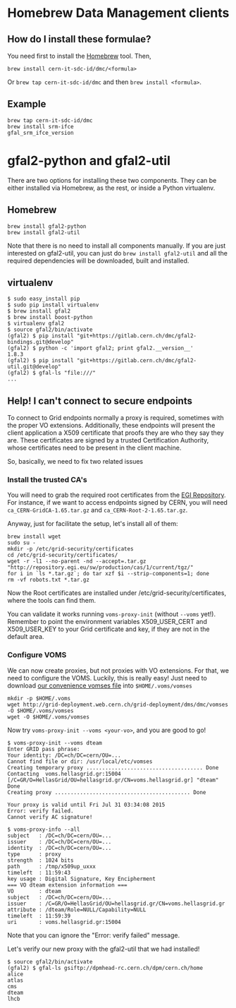 # Homebrew Data Management clients
## How do I install these formulae?
You need first to install the [Homebrew](http://brew.sh/) tool. Then,

`brew install cern-it-sdc-id/dmc/<formula>`

Or `brew tap cern-it-sdc-id/dmc` and then `brew install <formula>`.

## Example
```shell
brew tap cern-it-sdc-id/dmc
brew install srm-ifce
gfal_srm_ifce_version
```

# gfal2-python and gfal2-util
There are two options for installing these two components. They can be either installed via Homebrew, as the rest, or
inside a Python virtualenv.

## Homebrew
```shell
brew install gfal2-python
brew install gfal2-util
```

Note that there is no need to install all components manually. If you are just interested on gfal2-util, you
can just do `brew install gfal2-util` and all the required dependencies will be downloaded, built and installed.

## virtualenv

```shell
$ sudo easy_install pip
$ sudo pip install virtualenv
$ brew install gfal2
$ brew install boost-python
$ virtualenv gfal2
$ source gfal2/bin/activate
(gfal2) $ pip install "git+https://gitlab.cern.ch/dmc/gfal2-bindings.git@develop"
(gfal2) $ python -c 'import gfal2; print gfal2.__version__'
1.8.3
(gfal2) $ pip install "git+https://gitlab.cern.ch/dmc/gfal2-util.git@develop"
(gfal2) $ gfal-ls "file:///"
...
```

## Help! I can't connect to secure endpoints
To connect to Grid endpoints normally a proxy is required, sometimes with the proper VO extensions.
Additionally, these endpoints will present the client application a X509 certificate that proofs they are who
they say they are. These certificates are signed by a trusted Certification Authority, whose certificates need to be present in the client machine.

So, basically, we need to fix two related issues

### Install the trusted CA's
You will need to grab the required root certificates from the [EGI Repository](http://repository.egi.eu/sw/production/cas/1/current/tgz/). For instance, if we want to access endpoints
signed by CERN, you will need `ca_CERN-GridCA-1.65.tar.gz` and `ca_CERN-Root-2-1.65.tar.gz`.

Anyway, just for facilitate the setup, let's install all of them:

```shell
brew install wget
sudo su -
mkdir -p /etc/grid-security/certificates
cd /etc/grid-security/certificates/
wget -r -l1 --no-parent -nd --accept=.tar.gz "http://repository.egi.eu/sw/production/cas/1/current/tgz/"
for i in `ls *.tar.gz`; do tar xzf $i --strip-components=1; done
rm -vf robots.txt *.tar.gz
```
Now the Root certificates are installed under /etc/grid-security/certificates, where the tools can find them.

You can validate it works running `voms-proxy-init` (without `--voms` yet!). Remember to point the environment
variables X509_USER_CERT and X509_USER_KEY to your Grid certificate and key, if they are not in the default area.

### Configure VOMS
We can now create proxies, but not proxies with VO extensions. For that, we need to configure the VOMS. Luckily, this is really easy! Just need to download [our convenience vomses file](http://grid-deployment.web.cern.ch/grid-deployment/dms/dmc/vomses) into `$HOME/.voms/vomses`

```shell
mkdir -p $HOME/.voms
wget http://grid-deployment.web.cern.ch/grid-deployment/dms/dmc/vomses -O $HOME/.voms/vomses
wget -O $HOME/.voms/vomses
```

Now try `voms-proxy-init --voms <your-vo>`, and you are good to go!

```shell
$ voms-proxy-init --voms dteam
Enter GRID pass phrase:
Your identity: /DC=ch/DC=cern/OU=...
Cannot find file or dir: /usr/local/etc/vomses
Creating temporary proxy ..................................... Done
Contacting  voms.hellasgrid.gr:15004 [/C=GR/O=HellasGrid/OU=hellasgrid.gr/CN=voms.hellasgrid.gr] "dteam" Done
Creating proxy ........................................... Done

Your proxy is valid until Fri Jul 31 03:34:08 2015
Error: verify failed.
Cannot verify AC signature!

$ voms-proxy-info --all
subject   : /DC=ch/DC=cern/OU=...
issuer    : /DC=ch/DC=cern/OU=...
identity  : /DC=ch/DC=cern/OU=...
type      : proxy
strength  : 1024 bits
path      : /tmp/x509up_uxxx
timeleft  : 11:59:43
key usage : Digital Signature, Key Encipherment
=== VO dteam extension information ===
VO        : dteam
subject   : /DC=ch/DC=cern/OU=...
issuer    : /C=GR/O=HellasGrid/OU=hellasgrid.gr/CN=voms.hellasgrid.gr
attribute : /dteam/Role=NULL/Capability=NULL
timeleft  : 11:59:39
uri       : voms.hellasgrid.gr:15004
```

Note that you can ignore the "Error: verify failed" message.

Let's verify our new proxy with the gfal2-util that we had installed!

```shell
$ source gfal2/bin/activate
(gfal2) $ gfal-ls gsiftp://dpmhead-rc.cern.ch/dpm/cern.ch/home
alice
atlas
cms
dteam
lhcb
```
